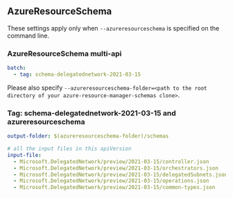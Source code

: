 ## AzureResourceSchema

These settings apply only when `--azureresourceschema` is specified on the command line.

### AzureResourceSchema multi-api

``` yaml $(azureresourceschema) && $(multiapi)
batch:
  - tag: schema-delegatednetwork-2021-03-15

```

Please also specify `--azureresourceschema-folder=<path to the root directory of your azure-resource-manager-schemas clone>`.

### Tag: schema-delegatednetwork-2021-03-15 and azureresourceschema

``` yaml $(tag) == 'schema-delegatednetwork-2021-03-15' && $(azureresourceschema)
output-folder: $(azureresourceschema-folder)/schemas

# all the input files in this apiVersion
input-file:
  - Microsoft.DelegatedNetwork/preview/2021-03-15/controller.json
  - Microsoft.DelegatedNetwork/preview/2021-03-15/orchestrators.json
  - Microsoft.DelegatedNetwork/preview/2021-03-15/delegatedSubnets.json
  - Microsoft.DelegatedNetwork/preview/2021-03-15/operations.json
  - Microsoft.DelegatedNetwork/preview/2021-03-15/common-types.json

```
